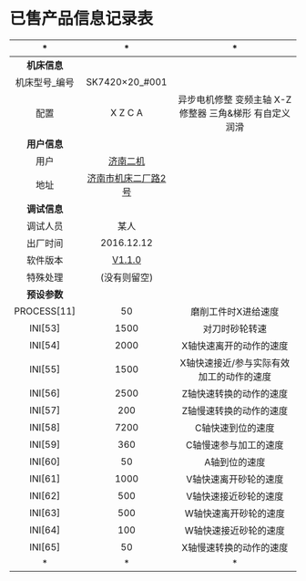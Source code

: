 # 已售产品信息记录表

|*|*|*
|:----:|:----:|:----:|
|**机床信息**|||
|机床型号_编号|SK7420×20_#001|
|配置|X Z C A|异步电机修整 变频主轴 X-Z修整器 三角&梯形 有自定义润滑
|**用户信息**||
|用户|[济南二机](http://www.jiermt.com/)
|地址|[济南市机床二厂路2号](http://f.amap.com/3LzST_06326kL)
|**调试信息**||
|调试人员|某人
|出厂时间|2016.12.12
|软件版本|[V1.1.0](https://github.com/nie11kun/Programing_NC/releases/tag/V1.1.0)
|特殊处理|(没有则留空)
|**预设参数**||
|PROCESS[11]|50|磨削工件时X进给速度
|INI[53]|1500|对刀时砂轮转速
|INI[54]|2000|X轴快速离开的动作的速度
|INI[55]|1500|X轴快速接近/参与实际有效加工的动作的速度
|INI[56]|2500|Z轴快速转换的动作的速度
|INI[57]|200|Z轴慢速转换的动作的速度
|INI[58]|7200|C轴快速到位的速度
|INI[59]|360|C轴慢速参与加工的速度
|INI[60]|50|A轴到位的速度
|INI[61]|1000|V轴快速离开砂轮的速度
|INI[62]|500|V轴快速接近砂轮的速度
|INI[63]|500|W轴快速离开砂轮的速度
|INI[64]|100|W轴快速接近砂轮的速度
|INI[65]|50|X轴慢速转换的动作的速度
|*|*|*|
